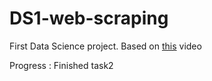 # DS1-web-scraping

First Data Science project. Based on [this](https://www.youtube.com/watch?v=Ewgy-G9cmbg) video

Progress : Finished task2
